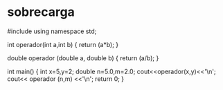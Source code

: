sobrecarga
==========
#include<iostream>
using namespace std;

int operador(int a,int b)
{
	return (a*b);
}

double operador (double a, double b)
{
	return (a/b);
}

int main()
{
	int x=5,y=2;
	double n=5.0,m=2.0;
	cout<<operador(x,y)<<'\n';
	cout<< operador (n,m) <<'\n';
	return 0;
}
